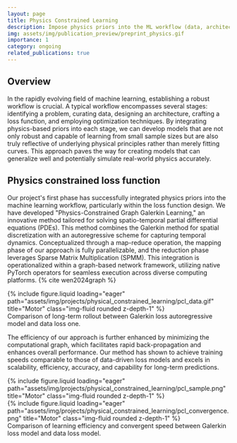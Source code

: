 ```yaml
---
layout: page
title: Physics Constrained Learning
description: Impose physics priors into the ML workflow (data, architecture, loss function, optimization).
img: assets/img/publication_preview/preprint_physics.gif
importance: 1
category: ongoing
related_publications: true
---
```

## Overview
In the rapidly evolving field of machine learning, establishing a robust workflow is crucial. A typical workflow encompasses several stages: identifying a problem, curating data, designing an architecture, crafting a loss function, and employing optimization techniques. By integrating physics-based priors into each stage, we can develop models that are not only robust and capable of learning from small sample sizes but are also truly reflective of underlying physical principles rather than merely fitting curves. This approach paves the way for creating models that can generalize well and potentially simulate real-world physics accurately.

## Physics constrained loss function
Our project's first phase has successfully integrated physics priors into the machine learning workflow, particularly within the loss function design. We have developed "Physics-Constrained Graph Galerkin Learning," an innovative method tailored for solving spatio-temporal partial differential equations (PDEs). This method combines the Galerkin method for spatial discretization with an autoregressive scheme for capturing temporal dynamics. Conceptualized through a map-reduce operation, the mapping phase of our approach is fully parallelizable, and the reduction phase leverages Sparse Matrix Multiplication (SPMM). This integration is operationalized within a graph-based network framework, utilizing native PyTorch operators for seamless execution across diverse computing platforms. {% cite wen2024graph %}
<div class="row">
    <div class="col-sm mt-3 mt-md-0">
        {% include figure.liquid loading="eager" path="assets/img/projects/physical_constrained_learning/pcl_data.gif" title="Motor" class="img-fluid rounded z-depth-1" %}
    </div>
</div>
<div class="caption">
    Comparison of long-term rollout between Galerkin loss autoregressive model and data loss one.
</div>

The efficiency of our approach is further enhanced by minimizing the computational graph, which facilitates rapid back-propagation and enhances overall performance. Our method has shown to achieve training speeds comparable to those of data-driven loss models and excels in scalability, efficiency, accuracy, and capability for long-term predictions.

<div class="row">
    <div class="col-sm mt-3 mt-md-0">
        {% include figure.liquid loading="eager" path="assets/img/projects/physical_constrained_learning/pcl_sample.png" title="Motor" class="img-fluid rounded z-depth-1" %}
    </div>
    <div class="col-sm mt-3 mt-md-0">
        {% include figure.liquid loading="eager" path="assets/img/projects/physical_constrained_learning/pcl_convergence.png" title="Motor" class="img-fluid rounded z-depth-1" %}
    </div>
</div>
<div class="caption">
    Comparison of learning efficiency and convergent speed between Galerkin loss model and data loss model.
</div>
